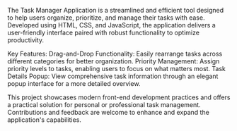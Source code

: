 The Task Manager Application is a streamlined and efficient tool designed to help users organize, prioritize, and manage their tasks with ease. Developed using HTML, CSS, and JavaScript, the application delivers a user-friendly interface paired with robust functionality to optimize productivity.

Key Features:
Drag-and-Drop Functionality: Easily rearrange tasks across different categories for better organization.
Priority Management: Assign priority levels to tasks, enabling users to focus on what matters most.
Task Details Popup: View comprehensive task information through an elegant popup interface for a more detailed overview.

This project showcases modern front-end development practices and offers a practical solution for personal or professional task management. Contributions and feedback are welcome to enhance and expand the application's capabilities.
